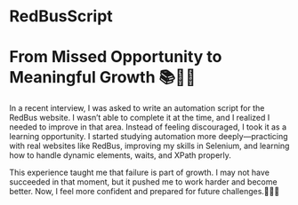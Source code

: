 # RedBusScript
# From Missed Opportunity to Meaningful Growth 📚🐱‍🏍

In a recent interview, I was asked to write an automation script for the RedBus website. I wasn’t able to complete it at the time, and I realized I needed to improve in that area.
Instead of feeling discouraged, I took it as a learning opportunity. I started studying automation more deeply—practicing with real websites like RedBus, improving my skills in Selenium, and learning how to handle dynamic elements, waits, and XPath properly.

This experience taught me that failure is part of growth. I may not have succeeded in that moment, but it pushed me to work harder and become better. Now, I feel more confident and prepared for future challenges.🐱‍🏍🎇
